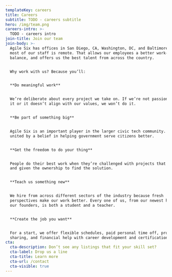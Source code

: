 ```yaml
---
templateKey: careers
title: Careers
subtitle: TODO - careers subtitle
hero: /img/team.png
careers-intro: >-
  TODO - careers intro
join-title: Join our team
join-body: >-
  Agile Six has offices in San Diego, CA, Washington, DC, and Baltimore, MD, but
  most of our staff is remote. That allows our employees a better work-life
  balance, and offers us the best talent from across the country.


  Why work with us? Because you’ll:


  **Do meaningful work**


  We’re deliberate about every project we take on. If we’re not passionate about
  it or it doesn’t align with our values, we won’t do it.


  **Be part of something big**


  Agile Six is an important player in the larger civic tech community. We’re
  united by a belief in helping government serve citizens better. 


  **Get the freedom to do your thing**


  People do their best work when they’re challenged with projects that matter
  and given the ownership to find the solution. 


  **Teach us something new**


  We hire from across different sectors of the industry because fresh
  perspectives make our work better. Every one of us, from our newest hire to
  our founders, is both a student and a teacher. 


  **Create the job you want**


  For a start, we offer flexible schedules, paid personal time off, profit
  sharing, and financial help with career development and certifications.
cta:
  cta-description: Don’t see any listings that fit your skill set?
  cta-label: Drop us a line
  cta-title: Learn more
  cta-url: /contact
  cta-visible: true
---
```


